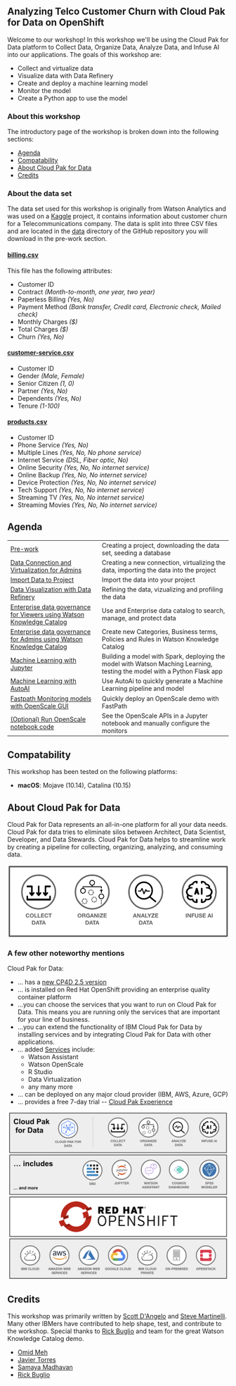 
## Analyzing Telco Customer Churn with Cloud Pak for Data on OpenShift

Welcome to our workshop! In this workshop we'll be using the Cloud Pak for Data platform to Collect Data, Organize Data, Analyze Data, and Infuse AI into our applications. The goals of this workshop are:

* Collect and virtualize data
* Visualize data with Data Refinery
* Create and deploy a machine learning model
* Monitor the model
* Create a Python app to use the model

### About this workshop

The introductory page of the workshop is broken down into the following sections:

* [Agenda](#agenda)
* [Compatability](#compatability)
* [About Cloud Pak for Data](#about-cloud-pak-for-data)
* [Credits](#credits)

### About the data set

The data set used for this workshop is originally from Watson Analytics and was used on a [Kaggle](https://www.kaggle.com/blastchar/telco-customer-churn) project, it contains information about customer churn for a Telecommunications company. The data is split into three CSV files and are located in the [data](https://github.com/IBM/cloudpakfordata-telco-churn-workshop/tree/master/data/split) directory of the GitHub repository you will download in the pre-work section.

#### **[billing.csv](../../data/split/billing.csv)**

This file has the following attributes:

* Customer ID
* Contract *(Month-to-month, one year, two year)*
* Paperless Billing *(Yes, No)*
* Payment Method *(Bank transfer, Credit card, Electronic check, Mailed check)*
* Monthly Charges *($)*
* Total Charges *($)*
* Churn *(Yes, No)*

#### **[customer-service.csv](../../data/split/customer-service.csv)**

* Customer ID
* Gender *(Male, Female)*
* Senior Citizen *(1, 0)*
* Partner *(Yes, No)*
* Dependents *(Yes, No)*
* Tenure *(1-100)*

#### **[products.csv](../../data/split/products.csv)**

* Customer ID
* Phone Service *(Yes, No)*
* Multiple Lines *(Yes, No, No phone service)*
* Internet Service *(DSL, Fiber optic, No)*
* Online Security *(Yes, No, No internet service)*
* Online Backup *(Yes, No, No internet service)*
* Device Protection *(Yes, No, No internet service)*
* Tech Support *(Yes, No, No internet service)*
* Streaming TV *(Yes, No, No internet service)*
* Streaming Movies *(Yes, No, No internet service)*

## Agenda

|   |   |
| - | - |
| [Pre-work](pre-work/README.md) | Creating a project, downloading the data set, seeding a database |
| [Data Connection and Virtualization for Admins](db-connection-and-virtualization/README.md) | Creating a new connection, virtualizing the data, importing the data into the project |
| [Import Data to Project](addData/README.md) | Import the data into your project |
| [Data Visualization with Data Refinery](data-visualization-and-refinery/README.md) | Refining the data, vizualizing and profiling the data |
| [Enterprise data governance for Viewers using Watson Knowledge Catalog](watson-knowledge-catalog-user/README.md) | Use and Enterprise data catalog to search, manage, and protect data |
| [Enterprise data governance for Admins using Watson Knowledge Catalog](watson-knowledge-catalog-admin/README.md) | Create new Categories, Business terms, Policies and Rules in Watson Knowledge Catalog |
| [Machine Learning with Jupyter](machine-learning-in-Jupyter-notebook/README.md) | Building a model with Spark, deploying the model with Watson Maching Learning, testing the model with a Python Flask app |
|  [Machine Learning with AutoAI](autoai/README.md) | Use AutoAi to quickly generate a Machine Learning pipeline and model |
| [Fastpath Monitoring models with OpenScale GUI](openscale-fastpath/README.md) | Quickly deploy an OpenScale demo with FastPath |
| [(Optional) Run OpenScale notebook code](openscale-notebook/README.md) | See the OpenScale APIs in a Jupyter notebook and manually configure the monitors |

## Compatability

This workshop has been tested on the following platforms:

* **macOS**: Mojave (10.14), Catalina (10.15)

## About Cloud Pak for Data

Cloud Pak for Data represents an all-in-one platform for all your data needs. Cloud Pak for data tries to eliminate silos between Architect, Data Scientist, Developer, and Data Stewards. Cloud Pak for Data helps to streamline work by creating a pipeline for collecting, organizing, analyzing, and consuming data.

![Cloud Pak for Data pipeline](.gitbook/assets/images/generic/cp4data.png)

### A few other noteworthy mentions

Cloud Pak for Data:

* ... has a [new CP4D 2.5 version](https://www.ibmbigdatahub.com/blog/announcing-cloud-pak-for-data-2-5)
* ... is installed on Red Hat OpenShift providing an enterprise quality container platform
* ...you can choose the services that you want to run on Cloud Pak for Data. This means you are running only the services that are important for your line of business.
* ...you can extend the functionality of IBM Cloud Pak for Data by installing services and by integrating Cloud Pak for Data with other applications.
* ... added [Services](http://rhea.svl.ibm.com:9081/support/knowledgecenter/SSQNUZ_2.5.0/cpd/svc/services.html) include:
  * Watson Assistant
  * Watson OpenScale
  * R Studio
  * Data Virtualization
  * any many more
* ... can be deployed on any major cloud provider (IBM, AWS, Azure, GCP)
* ... provides a free 7-day trial -- [Cloud Pak Experience](https://www.ibm.com/cloud/garage/cloud-pak-experiences/)

![Cloud Pak for Data stack](.gitbook/assets/images/generic/cpd-stack.png)

## Credits

This workshop was primarily written by [Scott D'Angelo](https://github.com/scottdangelo) and [Steve Martinelli](https://github.com/stevemar). Many other IBMers have contributed to help shape, test, and contribute to the workshop. Special thanks to [Rick Buglio](rbuglio@us.ibm.com) and team for the great Watson Knowledge Catalog demo.

* [Omid Meh](https://github.com/omidmeh)
* [Javier Torres](https://github.com/jrtorres)
* [Samaya Madhavan](https://github.com/samayamadhavan)
* [Rick Buglio](rbuglio@us.ibm.com)
